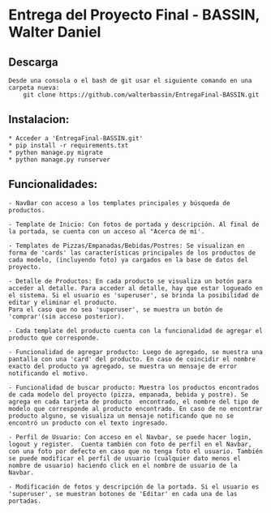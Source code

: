 # Entrega del Proyecto Final - BASSIN, Walter Daniel 

## Descarga
    Desde una consola o el bash de git usar el siguiente comando en una carpeta nueva:
        git clone https://github.com/walterbassin/EntregaFinal-BASSIN.git
    

## Instalacion:
    * Acceder a 'EntregaFinal-BASSIN.git'
    * pip install -r requirements.txt
    * python manage.py migrate
    * python manage.py runserver

## Funcionalidades:

    - NavBar con acceso a los templates principales y búsqueda de productos.

    - Template de Inicio: Con fotos de portada y descripción. Al final de la portada, se cuenta con un acceso al "Acerca de mí'.

    - Templates de Pizzas/Empanadas/Bebidas/Postres: Se visualizan en forma de 'cards' las características principales de los productos de cada modelo, (incluyendo foto) ya cargados en la base de datos del proyecto.

    - Detalle de Productos: En cada producto se visualiza un botón para acceder al detalle. Para acceder al detalle, hay que estar logueado en el sistema. Si el usuario es 'superuser', se brinda la posibilidad de editar y eliminar el producto.
    Para el caso que no sea 'superuser', se muestra un botón de 'comprar'(sin acceso posterior).

    - Cada template del producto cuenta con la funcionalidad de agregar el producto que corresponde.

    - Funcionalidad de agregar producto: Luego de agregado, se muestra una pantalla con una 'card' del producto. En caso de coincidir el nombre exacto del producto ya agregado, se muestra un mensaje de error notificando el motivo.

    - Funcionalidad de buscar producto: Muestra los productos encontrados de cada modelo del proyecto (pizza, empanada, bebida y postre). Se agrega en cada tarjeta de producto  encontrado, el nombre del tipo de modelo que corresponde al producto encontrado. En caso de no encontrar producto alguno, se visualiza un mensaje notificando que no se encontró un producto con el texto ingresado. 

    - Perfil de Usuario: Con acceso en el Navbar, se puede hacer login, logout y register.  Cuenta también con foto de perfil en el Navbar, con una foto por defecto en caso que no tenga foto el usuario. También se puede modificar el perfil de usuario (cualquier dato menos el nombre de usuario) haciendo click en el nombre de usuario de la Navbar. 

    - Modificación de fotos y descripción de la portada. Si el usuario es 'superuser', se muestran botones de 'Editar' en cada una de las portadas. 
